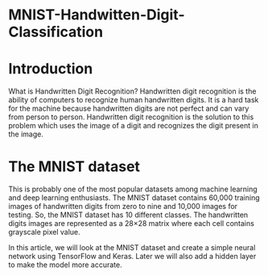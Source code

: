 # MNIST-Handwitten-Digit-Classification
# Introduction
What is Handwritten Digit Recognition?
Handwritten digit recognition is the ability of computers to recognize human handwritten digits. It is a hard task for the machine because handwritten digits are not perfect and can vary from person to person. Handwritten digit recognition is the solution to this problem which uses the image of a digit and recognizes the digit present in the image.

# The MNIST dataset
This is probably one of the most popular datasets among machine learning and deep learning enthusiasts. The MNIST dataset contains 60,000 training images of handwritten digits from zero to nine and 10,000 images for testing. So, the MNIST dataset has 10 different classes. The handwritten digits images are represented as a 28×28 matrix where each cell contains grayscale pixel value.

In this article, we will look at the MNIST dataset and create a simple neural network using TensorFlow and Keras. Later we will also add a hidden layer to make the model more accurate.

